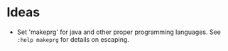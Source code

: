 # Ideas

- Set 'makeprg' for java and other proper programming languages. See `:help makeprg` for details on escaping.
